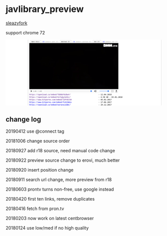 # javlibrary_preview

[sleazyfork](https://sleazyfork.org/en/scripts/37122-javlibrary-preview)

support chrome 72

![](https://raw.githubusercontent.com/tkkcc/jav_r18/master/include/DeepinScreenshot_select-area_20180416185657.png)

## change log

20190412 use @connect tag

20181006 change source order

20180927 add r18 source, need manual code change

20180922 preview source change to erovi, much better 

20180920 insert position change

20180911 search url change, more preview from r18

20180603 prontv turns non-free, use google instead

20180420 first ten links, remove duplicates

20180416 fetch from pron.tv

20180203 now work on latest centbrowser

20180124 use low/med if no high quality
